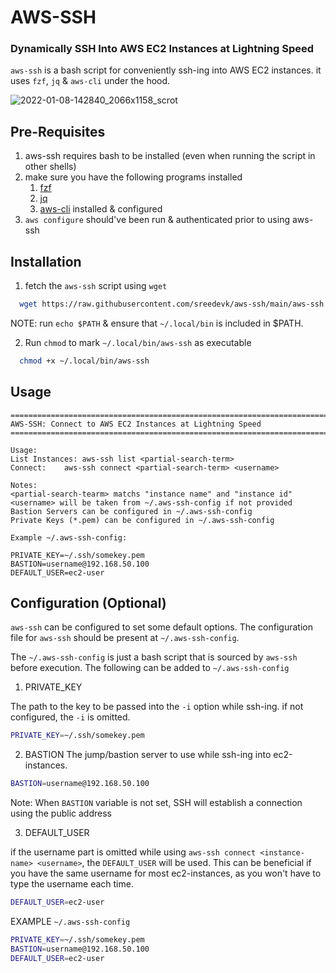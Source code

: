 # AWS-SSH

### Dynamically SSH Into AWS EC2 Instances at Lightning Speed

`aws-ssh` is a bash script for conveniently ssh-ing into AWS EC2 instances.
it uses `fzf`, `jq` & `aws-cli` under the hood.

![2022-01-08-142840_2066x1158_scrot](https://user-images.githubusercontent.com/36154121/148638437-d42d8d8f-6b00-4b7b-a008-fd3b24798ef4.png)

## Pre-Requisites
1. aws-ssh requires bash to be installed (even when running the script in other shells)  
2. make sure you have the following programs installed  
    1. [fzf](https://github.com/junegunn/fzf)  
    2. [jq](https://stedolan.github.io/jq/)  
    3. [aws-cli](https://aws.amazon.com/cli/) installed & configured  
3. `aws configure` should've been run & authenticated prior to using aws-ssh  

## Installation
1. fetch the `aws-ssh` script using `wget`  

```bash
  wget https://raw.githubusercontent.com/sreedevk/aws-ssh/main/aws-ssh -P ~/.local/bin
```

NOTE: run `echo $PATH` & ensure that `~/.local/bin` is included in $PATH.

2. Run `chmod` to mark `~/.local/bin/aws-ssh` as executable

```bash
  chmod +x ~/.local/bin/aws-ssh
```

## Usage
```
=======================================================================
AWS-SSH: Connect to AWS EC2 Instances at Lightning Speed
=======================================================================

Usage:
List Instances:	aws-ssh list <partial-search-term>
Connect:	aws-ssh connect <partial-search-term> <username>

Notes:
<partial-search-tearm> matchs "instance name" and "instance id"
<username> will be taken from ~/.aws-ssh-config if not provided
Bastion Servers can be configured in ~/.aws-ssh-config
Private Keys (*.pem) can be configured in ~/.aws-ssh-config

Example ~/.aws-ssh-config:

PRIVATE_KEY=~/.ssh/somekey.pem
BASTION=username@192.168.50.100
DEFAULT_USER=ec2-user
```

## Configuration (Optional)

`aws-ssh` can be configured to set some default options.
The configuration file for `aws-ssh` should be present at `~/.aws-ssh-config`.

The `~/.aws-ssh-config` is just a bash script that is sourced by `aws-ssh` before execution.
The following can be added to `~/.aws-ssh-config`

1. PRIVATE_KEY

The path to the key to be passed into the `-i` option while ssh-ing. if not configured, the `-i` is omitted.

```bash
PRIVATE_KEY=~/.ssh/somekey.pem
```

2. BASTION
The jump/bastion server to use while ssh-ing into ec2-instances.

```bash
BASTION=username@192.168.50.100
```

Note:
When `BASTION` variable is not set, SSH will establish a connection using the public address

3. DEFAULT_USER

if the username part is omitted while using `aws-ssh connect <instance-name> <username>`, the `DEFAULT_USER` will be used.
This can be beneficial if you have the same username for most ec2-instances, as you won't have to type the username each time.

```bash
DEFAULT_USER=ec2-user
```

EXAMPLE `~/.aws-ssh-config`

```bash
PRIVATE_KEY=~/.ssh/somekey.pem
BASTION=username@192.168.50.100
DEFAULT_USER=ec2-user
```
